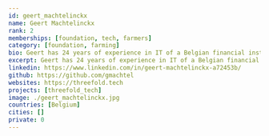 ```yaml
---
id: geert_machtelinckx
name: Geert Machtelinckx
rank: 2
memberships: [foundation, tech, farmers]
category: [foundation, farming]
bio: Geert has 24 years of experience in IT of a Belgian financial institution, and is passionate about new technologies such as AI and blockchain. Project Coordination fell in love with Threefold With digitisation and blockchain, the world is changing. I believe that doing it the ThreeFold way, the world will change according to the true spirit of blockchain, enabling a real decentralisation and bringing more equality. Moreover, having internet capacity used as a real world value backing and a monetary instrument, ThreeFold can make the bridge between the cryptoworld and the ‘old’ world.
excerpt: Geert has 24 years of experience in IT of a Belgian financial institution, and is passionate about new technologies such as AI and blockchain.
linkedin: https://www.linkedin.com/in/geert-machtelinckx-a72453b/
github: https://github.com/gmachtel
websites: https://threefold.tech
projects: [threefold_tech]
image: ./geert_machtelinckx.jpg
countries: [Belgium]
cities: []
private: 0
---
```

